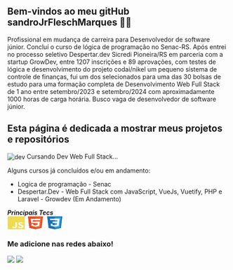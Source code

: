## Bem-vindos ao meu gitHub sandroJrFleschMarques 👨‍💻

Profissional em mudança de carreira para Desenvolvedor de software júnior. Concluí o curso de lógica de programação no Senac-RS. Após entrei no processo seletivo Despertar.dev Sicredi Pioneira/RS em parceria com a startup GrowDev, entre 1207 inscrições e 89 aprovações, com testes de lógica e desenvolvimento do projeto codai/nikel um pequeno sistema de controle de finanças, fui um dos selecionados para uma das 30 bolsas de estudo para uma formação completa de Desenvolvimento Web Full Stack de 1 ano entre setembro/2023 e setembro/2024 com aproximadamente 1000 horas de carga horária. Busco vaga de desenvolvedor de software júnior.
## Esta página é dedicada a mostrar meus projetos e repositórios

<img align="center" alt="dev" height="250" width="500" src="https://softdesign.com.br/wp-content/webpc-passthru.php?src=https://softdesign.com.br/wp-content/uploads/2022/05/Programacao-Funcional-scaled-2.jpg&nocache=1">
Cursando Dev Web Full Stack...

Alguns cursos já concluídos e/ou em andamento: 

- Logica de programação - Senac
- Despertar.Dev - Web Full Stack com JavaScript, VueJs, Vuetify, PHP e Laravel - Growdev (Em Andamento)


<div style="display: inline_block"><strong><em>Principais Tecs</em></strong><br>
  <img align="center" alt="Js" height="30" width="40" src="https://raw.githubusercontent.com/devicons/devicon/master/icons/javascript/javascript-plain.svg">
  <img align="center" alt="HTML" height="30" width="40" src="https://raw.githubusercontent.com/devicons/devicon/master/icons/html5/html5-original.svg">
  <img align="center" alt="CSS" height="30" width="40" src="https://raw.githubusercontent.com/devicons/devicon/master/icons/css3/css3-original.svg">
</div>
 
  ### Me adicione nas redes abaixo!
 
<div> 
<a href="https://www.linkedin.com/in/sandro-junior-flesch-marques-17a421291/" target="_blank"><img src="https://img.shields.io/badge/-Linkedin-0e76a8?style=flat-square&logo=Linkedin&logoColor=white&link=LINK-DO-SEU-LINKEDIN" /></a>
<a href="https://api.whatsapp.com/send?phone=5551992912300" target="_blank"><img src="https://img.shields.io/badge/-WhatsApp-25d366?style=flat-square&labelColor=25d366&logo=whatsapp&logoColor=white&link=API-DO-SEU-WHATSAPP"/></a> 
</div>

